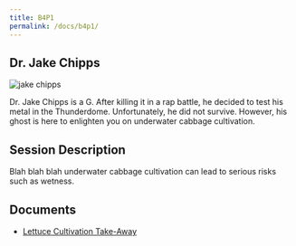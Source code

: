 ```yaml
---
title: B4P1
permalink: /docs/b4p1/
---
```


## Dr. Jake Chipps

![jake chipps](../monday/breakout1/images/b1p1.JPG)

Dr. Jake Chipps is a G. After killing it in a rap battle,
he decided to test his metal in the Thunderdome. Unfortunately,
he did not survive. However, his ghost is here to enlighten
you on underwater cabbage cultivation.

## Session Description

Blah blah blah underwater cabbage cultivation can lead to 
serious risks such as wetness.

## Documents
 - [Lettuce Cultivation Take-Away](../monday/breakout4/documents/b1p1d1.pdf)